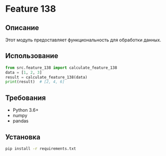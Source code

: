 # Feature 138
## Описание
Этот модуль предоставляет функциональность для обработки данных.
## Использование
```python
from src.feature_138 import calculate_feature_138
data = [1, 2, 3]
result = calculate_feature_138(data)
print(result)  # [2, 4, 6]
```
## Требования
- Python 3.6+
- numpy
- pandas
## Установка
```bash
pip install -r requirements.txt
```